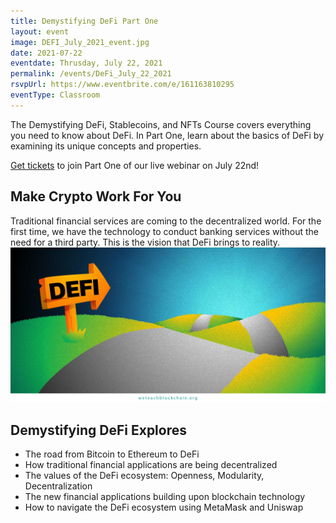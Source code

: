 ```yaml
---
title: Demystifying DeFi Part One
layout: event
image: DEFI_July_2021_event.jpg
date: 2021-07-22
eventdate: Thrusday, July 22, 2021
permalink: /events/DeFi_July_22_2021
rsvpUrl: https://www.eventbrite.com/e/161163810295
eventType: Classroom
---
```

The Demystifying DeFi, Stablecoins, and NFTs Course covers everything you need to know about DeFi. In Part One, learn about the basics of DeFi by examining its unique concepts and properties.

<a href="https://www.eventbrite.com/e/161163810295" target="_blank" rel="noopener">Get tickets</a> to join Part One of our live webinar on July 22nd!

<h2>Make Crypto Work For You</h2>
Traditional financial services are coming to the decentralized world. For the first time, we have the technology to conduct banking services without the need for a third party. This is the vision that DeFi brings to reality.

<img src="/assets/img/HowDidWeGetToDeFi.jpg">

<h2>Demystifying DeFi Explores</h2>
<ul>
  <li>The road from Bitcoin to Ethereum to DeFi</li>
  <li>How traditional financial applications are being decentralized</li>
  <li>The values of the DeFi ecosystem: Openness, Modularity, Decentralization</li>
  <li>The new financial applications building upon blockchain technology</li>
  <li>How to navigate the DeFi ecosystem using MetaMask and Uniswap</li>
</ul>
